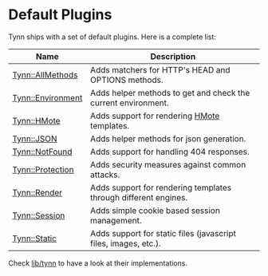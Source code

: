 # Default Plugins

Tynn ships with a set of default plugins. Here is a complete list:

| Name                               | Description
| ---------------------------------- | --------------------------------------------------------------------
| [Tynn::AllMethods][t-all_methods]  | Adds matchers for HTTP's HEAD and OPTIONS methods.
| [Tynn::Environment][t-environment] | Adds helper methods to get and check the current environment.
| [Tynn::HMote][t-hmote]             | Adds support for rendering [HMote][hmote] templates.
| [Tynn::JSON][t-json]               | Adds helper methods for json generation.
| [Tynn::NotFound][t-not_found]      | Adds support for handling 404 responses.
| [Tynn::Protection][t-protection]   | Adds security measures against common attacks.
| [Tynn::Render][t-render]           | Adds support for rendering templates through different engines.
| [Tynn::Session][t-session]         | Adds simple cookie based session management.
| [Tynn::Static][t-static]           | Adds support for static files (javascript files, images, etc.).

Check [lib/tynn](https://github.com/frodsan/tynn/tree/master/lib/tynn)
to have a look at their implementations.

[hmote]: https://github.com/harmoni/hmote

[t-all_methods]: /api/Tynn-AllMethods.html
[t-environment]: /api/Tynn-Environment.html
[t-hmote]: /api/Tynn-HMote.html
[t-json]: /api/Tynn-JSON.html
[t-not_found]: /api/Tynn-NotFound.html
[t-protection]: /api/Tynn-Protection.html
[t-render]: /api/Tynn-Render.html
[t-session]: /api/Tynn-Session.html
[t-static]: /api/Tynn-Static.html
